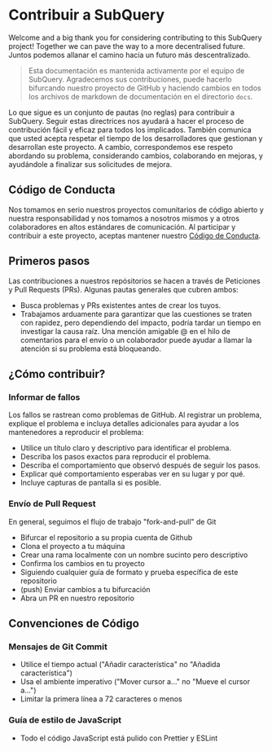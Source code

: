 # Contribuir a SubQuery

Welcome and a big thank you for considering contributing to this SubQuery project! Together we can pave the way to a more decentralised future. Juntos podemos allanar el camino hacia un futuro más descentralizado.

> Esta documentación es mantenida activamente por el equipo de SubQuery. Agradecemos sus contribuciones, puede hacerlo bifurcando nuestro proyecto de GitHub y haciendo cambios en todos los archivos de markdown de documentación en el directorio `docs`.

Lo que sigue es un conjunto de pautas (no reglas) para contribuir a SubQuery. Seguir estas directrices nos ayudará a hacer el proceso de contribución fácil y eficaz para todos los implicados. También comunica que usted acepta respetar el tiempo de los desarrolladores que gestionan y desarrollan este proyecto. A cambio, correspondemos ese respeto abordando su problema, considerando cambios, colaborando en mejoras, y ayudándole a finalizar sus solicitudes de mejora.

## Código de Conducta

Nos tomamos en serio nuestros proyectos comunitarios de código abierto y nuestra responsabilidad y nos tomamos a nosotros mismos y a otros colaboradores en altos estándares de comunicación. Al participar y contribuir a este proyecto, aceptas mantener nuestro [Código de Conducta](https://github.com/subquery/subql/blob/contributors-guide/CODE_OF_CONDUCT.md).

## Primeros pasos

Las contribuciones a nuestros repósitorios se hacen a través de Peticiones y Pull Requests (PRs). Algunas pautas generales que cubren ambos:

* Busca problemas y PRs existentes antes de crear los tuyos.
* Trabajamos arduamente para garantizar que las cuestiones se traten con rapidez, pero dependiendo del impacto, podría tardar un tiempo en investigar la causa raíz. Una mención amigable @ en el hilo de comentarios para el envío o un colaborador puede ayudar a llamar la atención si su problema está bloqueando.

## ¿Cómo contribuir?

### Informar de fallos

Los fallos se rastrean como problemas de GitHub. Al registrar un problema, explique el problema e incluya detalles adicionales para ayudar a los mantenedores a reproducir el problema:

* Utilice un título claro y descriptivo para identificar el problema.
* Describa los pasos exactos para reproducir el problema.
* Describa el comportamiento que observó después de seguir los pasos.
* Explicar qué comportamiento esperabas ver en su lugar y por qué.
* Incluye capturas de pantalla si es posible.

### Envío de Pull Request

En general, seguimos el flujo de trabajo "fork-and-pull" de Git

* Bifurcar el repositorio a su propia cuenta de Github
* Clona el proyecto a tu máquina
* Crear una rama localmente con un nombre sucinto pero descriptivo
* Confirma los cambios en tu proyecto
* Siguiendo cualquier guía de formato y prueba específica de este repositorio
* (push) Enviar cambios a tu bifurcación
* Abra un PR en nuestro repositorio

## Convenciones de Código

### Mensajes de Git Commit

* Utilice el tiempo actual ("Añadir característica" no "Añadida característica")
* Usa el ambiente imperativo ("Mover cursor a..." no "Mueve el cursor a...")
* Limitar la primera línea a 72 caracteres o menos

### Guía de estilo de JavaScript

* Todo el código JavaScript está pulido con Prettier y ESLint
